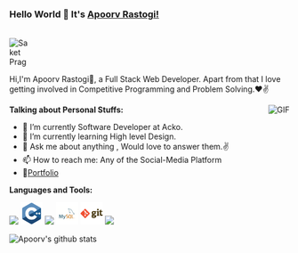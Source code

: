 ### Hello World 👋 It's [Apoorv Rastogi!]()

<br/>


<a href="https://www.linkedin.com/in/apoorv-r98">
<img align="left" alt="Saket Prag" width="40px" src="https://cdn.jsdelivr.net/npm/simple-icons@v3/icons/linkedin.svg" />
</a>

<br />

<br />

<br />

Hi,I'm Apoorv Rastogi🙌, a Full Stack Web Developer. Apart from that I love getting involved in Competitive Programming and Problem Solving.❤✌


<img align="right" alt="GIF" src="https://media.giphy.com/media/USV0ym3bVWQJJmNu3N/giphy.gif" />


**Talking about Personal Stuffs:**

- 🔭 I’m currently Software Developer at Acko.
- 🌱 I’m currently learning High level Design.
- 💬 Ask me about anything , Would love to answer them.✌
- 📫 How to reach me: Any of the Social-Media Platform 
- 📝[Portfolio]()


**Languages and Tools:**

<code><img height="40" src="https://upload.wikimedia.org/wikipedia/commons/9/94/MERN-logo.png"></code>
<code><img height="40" src="https://raw.githubusercontent.com/github/explore/80688e429a7d4ef2fca1e82350fe8e3517d3494d/topics/cpp/cpp.png"></code>
<code><img height="40" src="https://upload.wikimedia.org/wikipedia/commons/thumb/0/0a/AnantP%40java.png/640px-AnantP%40java.png"></code>
<code><img height="40" src="https://raw.githubusercontent.com/github/explore/80688e429a7d4ef2fca1e82350fe8e3517d3494d/topics/mysql/mysql.png"></code>
<code><img height="40" src="https://raw.githubusercontent.com/github/explore/80688e429a7d4ef2fca1e82350fe8e3517d3494d/topics/git/git.png"></code>
<code><img height="40" src="https://upload.wikimedia.org/wikipedia/commons/4/46/Touchicon-180.png"></code>

![Apoorv's github stats](https://github-readme-stats.vercel.app/api?username=Apoorv-R98&show_icons=true&hide_border=true)
